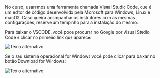 No curso, usaremos uma ferramenta chamada Visual Studio Code, que é um editor de código desenvolvido pela Microsoft para Windows, Linux e macOS. Caso queira acompanhar os instrutores com as mesmas configurações, reserve um tempinho para a instalação do mesmo.

Para baixar o VSCODE, você pode procurar no Google por Visual Studio Code e clicar no primeiro link que aparece:

![Texto alternativo](./aula1-img1.jpg)

Se o seu sistema operacional for Windows você pode clicar para baixar no botão Download for Windows:

![Texto alternativo](./aula1-img2.jpg)

